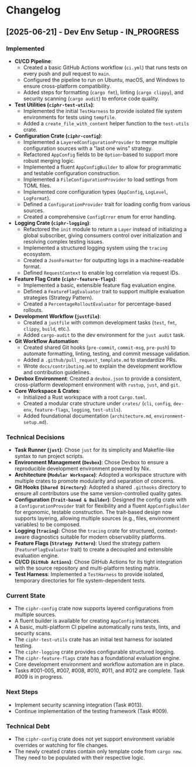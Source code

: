 # Changelog

## [2025-06-21] - Dev Env Setup - IN_PROGRESS

### Implemented
- **CI/CD Pipeline**:
    - Created a basic GitHub Actions workflow (`ci.yml`) that runs tests on every push and pull request to `main`.
    - Configured the pipeline to run on Ubuntu, macOS, and Windows to ensure cross-platform compatibility.
    - Added steps for formatting (`cargo fmt`), linting (`cargo clippy`), and security scanning (`cargo audit`) to enforce code quality.
- **Test Utilities (`ciphr-test-utils`)**:
    - Implemented the initial `TestHarness` to provide isolated file system environments for tests using `tempfile`.
    - Added a `create_file_with_content` helper function to the `test-utils` crate.
- **Configuration Crate (`ciphr-config`)**:
    - Implemented a `LayeredConfigurationProvider` to merge multiple configuration sources with a "last one wins" strategy.
    - Refactored `AppConfig` fields to be `Option`-based to support more robust merging logic.
    - Implemented a fluent `AppConfigBuilder` to allow for programmatic and testable configuration construction.
    - Implemented a `FileConfigurationProvider` to load settings from TOML files.
    - Implemented core configuration types (`AppConfig`, `LogLevel`, `LogFormat`).
    - Defined a `ConfigurationProvider` trait for loading config from various sources.
    - Created a comprehensive `ConfigError` enum for error handling.
- **Logging Crate (`ciphr-logging`)**:
    - Refactored the `init` module to return a `Layer` instead of initializing a global subscriber, giving consumers control over initialization and resolving complex testing issues.
    - Implemented a structured logging system using the `tracing` ecosystem.
    - Created a `JsonFormatter` for outputting logs in a machine-readable format.
    - Defined `RequestContext` to enable log correlation via request IDs.
- **Feature Flag Crate (`ciphr-feature-flags`)**:
    - Implemented a basic, extensible feature flag evaluation engine.
    - Defined a `FeatureFlagEvaluator` trait to support multiple evaluation strategies (Strategy Pattern).
    - Created a `PercentageRolloutEvaluator` for percentage-based rollouts.
- **Development Workflow (`justfile`)**:
    - Created a `justfile` with common development tasks (`test`, `fmt`, `clippy`, `build`, etc.).
    - Added `cargo-audit` to the dev environment for the `just audit` task.
- **Git Workflow Automation**:
    - Created shared Git hooks (`pre-commit`, `commit-msg`, `pre-push`) to automate formatting, linting, testing, and commit message validation.
    - Added a `.github/pull_request_template.md` to standardize PRs.
    - Wrote `docs/contributing.md` to explain the development workflow and contribution guidelines.
- **Devbox Environment**: Created a `devbox.json` to provide a consistent, cross-platform development environment with `rustup`, `just`, and `git`.
- **Core Workspace & Crates**:
    - Initialized a Rust workspace with a root `Cargo.toml`.
    - Created a modular crate structure under `crates/` (`cli`, `config`, `dev-env`, `feature-flags`, `logging`, `test-utils`).
    - Added foundational documentation (`architecture.md`, `environment-setup.md`).

### Technical Decisions
- **Task Runner (`just`)**: Chose `just` for its simplicity and Makefile-like syntax to run project scripts.
- **Environment Management (`Devbox`)**: Chose Devbox to ensure a reproducible development environment powered by Nix.
- **Architecture (`Modular Workspace`)**: Adopted a workspace structure with multiple crates to promote modularity and separation of concerns.
- **Git Hooks (`Shared Directory`)**: Adopted a shared `.githooks` directory to ensure all contributors use the same version-controlled quality gates.
- **Configuration (`Trait-based & Builder`)**: Designed the config crate with a `ConfigurationProvider` trait for flexibility and a fluent `AppConfigBuilder` for ergonomic, testable construction. The trait-based design now supports layering, allowing multiple sources (e.g., files, environment variables) to be composed.
- **Logging (`tracing`)**: Chose the `tracing` crate for structured, context-aware diagnostics suitable for modern observability platforms.
- **Feature Flags (`Strategy Pattern`)**: Used the strategy pattern (`FeatureFlagEvaluator` trait) to create a decoupled and extensible evaluation engine.
- **CI/CD (`GitHub Actions`)**: Chose GitHub Actions for its tight integration with the source repository and multi-platform testing matrix.
- **Test Harness**: Implemented a `TestHarness` to provide isolated, temporary directories for file system-dependent tests.

### Current State
- The `ciphr-config` crate now supports layered configurations from multiple sources.
- A fluent builder is available for creating `AppConfig` instances.
- A basic, multi-platform CI pipeline automatically runs tests, lints, and security scans.
- The `ciphr-test-utils` crate has an initial test harness for isolated testing.
- The `ciphr-logging` crate provides configurable structured logging.
- The `ciphr-feature-flags` crate has a foundational evaluation engine.
- Core development environment and workflow automation are in place.
- Tasks #001-005, #007, #008, #010, #011, and #012 are complete. Task #009 is in progress.

### Next Steps
- Implement security scanning integration (Task #013).
- Continue implementation of the testing framework (Task #009).

### Technical Debt
- The `ciphr-config` crate does not yet support environment variable overrides or watching for file changes.
- The newly created crates contain only template code from `cargo new`. They need to be populated with their respective logic.